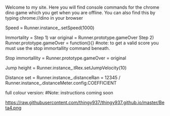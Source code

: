 Welcome to my site. Here you will find console commands for the chrome dino game which you get when you are offline. You can also find this by typing chrome://dino in your browser


Speed = Runner.instance_.setSpeed(1000)

Immortality = Step 1) var original = Runner.prototype.gameOver     Step 2) Runner.prototype.gameOver = function(){}
#note: to get a valid score you must use the stop immortallity command beneath.

Stop immortallity = Runner.prototype.gameOver = original

Jump height = Runner.instance_.tRex.setJumpVelocity(10)

Distance set = Runner.instance_.distanceRan = 12345 / Runner.instance_.distanceMeter.config.COEFFICIENT

full colour version: #Note: instructions coming soon

https://raw.githubusercontent.com/thingy937/thingy937.github.io/master/Beta4.png
